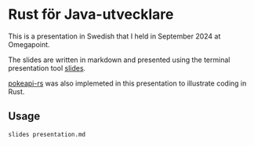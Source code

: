 # Rust för Java-utvecklare

This is a presentation in Swedish that I held in September 2024 at Omegapoint.

The slides are written in markdown and presented using the terminal presentation tool [slides](https://github.com/maaslalani/slides).

[pokeapi-rs](https://github.com/mawkler/pokeapi-rs) was also implemeted in this presentation to illustrate coding in Rust.

## Usage

```
slides presentation.md
```
